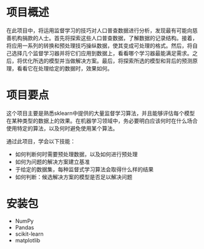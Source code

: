 # 项目概述
在此项目中，将运用监督学习的技巧对人口普查数据进行分析，发现最有可能向慈善机构捐款的人士。首先将探索这些人口普查数据，了解数据的记录结构。接着，将应用一系列的转换和预处理技巧操纵数据，使其变成可处理的格式。然后，将自己选择几个监督学习器并将它们应用到数据上，看看哪个学习器最能满足需求。之后，将优化所选的模型并当做解决方案。最后，将探索所选的模型和背后的预测原理，看看它在处理给定的数据时，效果如何。

# 项目要点
这个项目主要是熟悉sklearn中提供的大量监督学习算法，并且能够评估每个模型在某种类型的数据上的效果。在机器学习领域中，务必要明白应该何时在什么场合使用特定的算法，以及何时避免使用某个算法。

通过此项目，学会以下技能：
- 如何判断何时需要预处理数据，以及如何进行预处理
- 如何为问题的解决方案建立基准
- 于给定的数据集，每种监督式学习算法会取得什么样的结果
- 如何判断：候选解决方案的模型是否足以解决问题

# 安装包
- NumPy
- Pandas
- scikit-learn
- matplotlib
